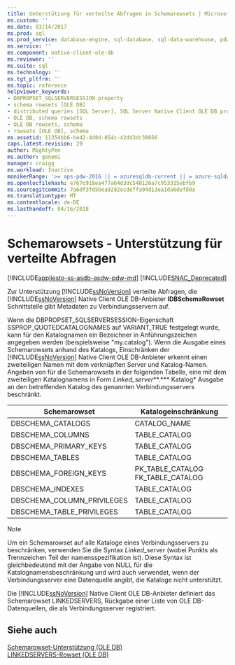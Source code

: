 ```yaml
---
title: Unterstützung für verteilte Abfragen in Schemarowsets | Microsoft Docs
ms.custom: ''
ms.date: 03/14/2017
ms.prod: sql
ms.prod_service: database-engine, sql-database, sql-data-warehouse, pdw
ms.service: ''
ms.component: native-client-ole-db
ms.reviewer: ''
ms.suite: sql
ms.technology: ''
ms.tgt_pltfrm: ''
ms.topic: reference
helpviewer_keywords:
- DBPROPSET_SQLSERVERSESSION property
- schema rowsets [OLE DB]
- distributed queries [SQL Server], SQL Server Native Client OLE DB provider
- OLE DB, schema rowsets
- OLE DB rowsets, schema
- rowsets [OLE DB], schema
ms.assetid: 11354bb6-be42-4d8d-854c-42dd3dc38656
caps.latest.revision: 29
author: MightyPen
ms.author: genemi
manager: craigg
ms.workload: Inactive
monikerRange: '>= aps-pdw-2016 || = azuresqldb-current || = azure-sqldw-latest || >= sql-server-2016 || = sqlallproducts-allversions'
ms.openlocfilehash: e767c918ea477a64d3dc548126a7c953315ebfb9
ms.sourcegitcommit: 7a6df3fd5bea9282ecdeffa94d13ea1da6def80a
ms.translationtype: MT
ms.contentlocale: de-DE
ms.lasthandoff: 04/16/2018
---
```

# <a name="schema-rowsets---distributed-query-support"></a>Schemarowsets - Unterstützung für verteilte Abfragen
[!INCLUDE[appliesto-ss-asdb-asdw-pdw-md](../../../includes/appliesto-ss-asdb-asdw-pdw-md.md)]
[!INCLUDE[SNAC_Deprecated](../../../includes/snac-deprecated.md)]

  Zur Unterstützung [!INCLUDE[ssNoVersion](../../../includes/ssnoversion-md.md)] verteilte Abfragen, die [!INCLUDE[ssNoVersion](../../../includes/ssnoversion-md.md)] Native Client OLE DB-Anbieter **IDBSchemaRowset** Schnittstelle gibt Metadaten zu Verbindungsservern auf.  
  
 Wenn die DBPROPSET_SQLSERVERSESSION-Eigenschaft SSPROP_QUOTEDCATALOGNAMES auf VARIANT_TRUE festgelegt wurde, kann für den Katalognamen ein Bezeichner in Anführungszeichen angegeben werden (beispielsweise "my.catalog"). Wenn die Ausgabe eines Schemarowsets anhand des Katalogs, Einschränken der [!INCLUDE[ssNoVersion](../../../includes/ssnoversion-md.md)] Native Client OLE DB-Anbieter erkennt einen zweiteiligen Namen mit dem verknüpften Server und Katalog-Namen. Angeben von für die Schemarowsets in der folgenden Tabelle, eine mit dem zweiteiligen Katalognamens in Form *Linked_server***.*** Katalog* Ausgabe an den betreffenden Katalog des genannten Verbindungsservers beschränkt.  
  
|Schemarowset|Katalogeinschränkung|  
|-------------------|-------------------------|  
|DBSCHEMA_CATALOGS|CATALOG_NAME|  
|DBSCHEMA_COLUMNS|TABLE_CATALOG|  
|DBSCHEMA_PRIMARY_KEYS|TABLE_CATALOG|  
|DBSCHEMA_TABLES|TABLE_CATALOG|  
|DBSCHEMA_FOREIGN_KEYS|PK_TABLE_CATALOG FK_TABLE_CATALOG|  
|DBSCHEMA_INDEXES|TABLE_CATALOG|  
|DBSCHEMA_COLUMN_PRIVILEGES|TABLE_CATALOG|  
|DBSCHEMA_TABLE_PRIVILEGES|TABLE_CATALOG|  
  
> [!NOTE]  
>  Um ein Schemarowset auf alle Kataloge eines Verbindungsservers zu beschränken, verwenden Sie die Syntax *Linked_server* (wobei Punkts als Trennzeichen Teil der namensspezifikation ist). Diese Syntax ist gleichbedeutend mit der Angabe von NULL für die Katalognamensbeschränkung und wird auch verwendet, wenn der Verbindungsserver eine Datenquelle angibt, die Kataloge nicht unterstützt.  
  
 Die [!INCLUDE[ssNoVersion](../../../includes/ssnoversion-md.md)] Native Client OLE DB-Anbieter definiert das Schemarowset LINKEDSERVERS, Rückgabe einer Liste von OLE DB-Datenquellen, die als Verbindungsserver registriert.  
  
## <a name="see-also"></a>Siehe auch  
 [Schemarowset-Unterstützung &#40;OLE DB&#41;](../../../relational-databases/native-client/ole-db/schema-rowset-support-ole-db.md)   
 [LINKEDSERVERS-Rowset &#40;OLE DB&#41;](../../../relational-databases/native-client/ole-db/schema-rowsets-linkedservers-rowset.md)  
  
  
